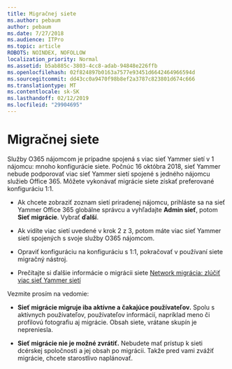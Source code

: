 ```yaml
---
title: Migračnej siete
ms.author: pebaum
author: pebaum
ms.date: 7/27/2018
ms.audience: ITPro
ms.topic: article
ROBOTS: NOINDEX, NOFOLLOW
localization_priority: Normal
ms.assetid: b5ab885c-3803-4cc8-adab-94848e226ffb
ms.openlocfilehash: 02f824897b0163a7577e93451d6642464966594d
ms.sourcegitcommit: dd43cc0a9470f98b8ef2a3787c823801d674c666
ms.translationtype: MT
ms.contentlocale: sk-SK
ms.lasthandoff: 02/12/2019
ms.locfileid: "29904695"
---
```

# <a name="network-migration"></a>Migračnej siete

Služby O365 nájomcom je prípadne spojená s viac sieť Yammer sietí v 1 nájomcu: mnoho konfigurácie siete. Počnúc 16 októbra 2018, sieť Yammer nebude podporovať viac sieť Yammer sietí spojené s jedného nájomcu služieb Office 365. Môžete vykonávať migrácie siete získať preferované konfiguráciu 1:1.
  
- Ak chcete zobraziť zoznam sietí priradenej nájomcu, prihláste sa na sieť Yammer Office 365 globálne správcu a vyhľadajte **Admin sieť**, potom **Sieť migrácie**. Vybrať **ďalší**.
    
- Ak vidíte viac sietí uvedené v krok 2 z 3, potom máte viac sieť Yammer sietí spojených s svoje služby O365 nájomcom.
    
- Opraviť konfiguráciu na konfiguráciu s 1:1, pokračovať v používaní siete migračný nástroj.
    
- Prečítajte si ďalšie informácie o migrácii siete [Network migrácia: zlúčiť viac sieť Yammer sietí](https://support.office.com/article/a22c1b20-9231-4ce2-a916-392b1056d002)
    
Vezmite prosím na vedomie:
  
- **Sieť migrácie migruje iba aktívne a čakajúce používateľov.** Spolu s aktívnych používateľov, používateľov informácií, napríklad meno či profilovú fotografiu aj migrácie. Obsah siete, vrátane skupín je nepreniesla. 
    
- **Sieť migrácie nie je možné zvrátiť.** Nebudete mať prístup k sieti dcérskej spoločnosti a jej obsah po migrácii. Takže pred vami zvážiť migrácie, chcete starostlivo naplánovať. 
    

